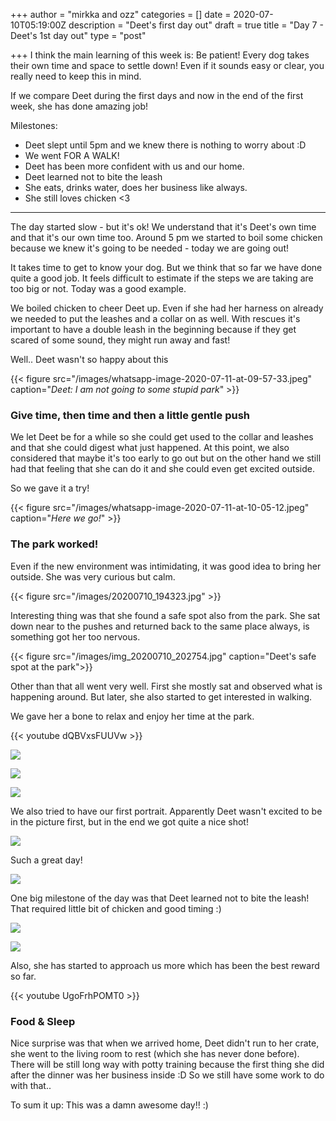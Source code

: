 +++
author = "mirkka and ozz"
categories = []
date = 2020-07-10T05:19:00Z
description = "Deet's first day out"
draft = true
title = "Day 7 - Deet's 1st day out"
type = "post"

+++
I think the main learning of this week is: Be patient! Every dog takes their own time and space to settle down! Even if it sounds easy or clear, you really need to keep this in mind.

If we compare Deet during the first days and now in the end of the first week, she has done amazing job!

Milestones:

* Deet slept until 5pm and we knew there is nothing to worry about :D
* We went FOR A WALK!
* Deet has been more confident with us and our home.
* Deet learned not to bite the leash
* She eats, drinks water, does her business like always.
* She still loves chicken <3

***

The day started slow - but it's ok! We understand that it's Deet's own time and that it's our own time too. Around 5 pm we started to boil some chicken because we knew it's going to be needed - today we are going out!

It takes time to get to know your dog. But we think that so far we have done quite a good job. It feels difficult to estimate if the steps we are taking are too big or not. Today was a good example.

We boiled chicken to cheer Deet up. Even if she had her harness on already we needed to put the leashes and a collar on as well. With rescues it's important to have a double leash in the beginning because if they get scared of some sound, they might run away and fast!

Well.. Deet wasn't so happy about this

{{< figure src="/images/whatsapp-image-2020-07-11-at-09-57-33.jpeg" caption="_Deet: I am not going to some stupid park_" >}}

### Give time, then time and then a little gentle push

We let Deet be for a while so she could get used to the collar and leashes and that she could digest what just happened. At this point, we also considered that maybe it's too early to go out but on the other hand we still had that feeling that she can do it and she could even get excited outside.

So we gave it a try!

{{< figure src="/images/whatsapp-image-2020-07-11-at-10-05-12.jpeg" caption="_Here we go!_" >}}

### The park worked!

Even if the new environment was intimidating, it was good idea to bring her outside. She was very curious but calm.

{{< figure src="/images/20200710_194323.jpg" >}}

Interesting thing was that she found a safe spot also from the park. She sat down near to the pushes and returned back to the same place always, is something got her too nervous.

{{< figure src="/images/img_20200710_202754.jpg" caption="Deet's safe spot at the park">}}

Other than that all went very well. First she mostly sat and observed what is happening around. But later, she also started to get interested in walking.

We gave her a bone to relax and enjoy her time at the park.

{{< youtube dQBVxsFUUVw >}}

![](/images/20200710_195359.jpg)

![](/images/20200710_195805.jpg)

![](/images/20200710_201304.jpg)

We also tried to have our first portrait. Apparently Deet wasn't excited to be in the picture first, but in the end we got quite a nice shot!

![](/images/portrait-copy.png)

Such a great day!

![](/images/20200710_222759-1.jpg)

One big milestone of the day was that Deet learned not to bite the leash! That required little bit of chicken and good timing :)

![](/images/20200710_225705.jpg)

![](/images/20200710_225242.jpg)

Also, she has started to approach us more which has been the best reward so far.

{{< youtube UgoFrhPOMT0 >}}

### Food & Sleep

Nice surprise was that when we arrived home, Deet didn't run to her crate, she went to the living room to rest (which she has never done before). There will be still long way with potty training because the first thing she did after the dinner was her business inside :D So we still have some work to do with that.. 

To sum it up: This was a damn awesome day!! :) 